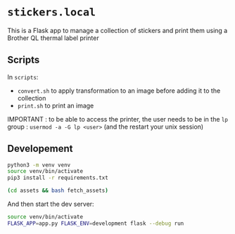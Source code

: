 # `stickers.local`

This is a Flask app to manage a collection of stickers and print them using a Brother QL thermal label printer

## Scripts

In `scripts`:
- `convert.sh` to apply transformation to an image before adding it to the collection
- `print.sh` to print an image

IMPORTANT : to be able to access the printer, the user needs to be in the `lp` group : `usermod -a -G lp <user>` (and the restart your unix session)

## Developement

```bash
python3 -m venv venv
source venv/bin/activate
pip3 install -r requirements.txt

(cd assets && bash fetch_assets)
```

And then start the dev server:

```bash
source venv/bin/activate
FLASK_APP=app.py FLASK_ENV=development flask --debug run
```
